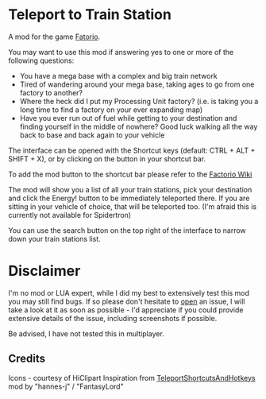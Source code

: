 # Teleport to Train Station

A mod for the game [Fatorio](https://www.factorio.com).

You may want to use this mod if answering yes to one or more of the following questions:

- You have a mega base with a complex and big train network
- Tired of wandering around your mega base, taking ages to go from one factory to another?
- Where the heck did I put my Processing Unit factory? (i.e. is taking you a long time to find a factory on your ever expanding map)
- Have you ever run out of fuel while getting to your destination and finding yourself in the middle of nowhere? Good luck walking all the way back to base and back again to your vehicle

The interface can be opened with the Shortcut keys (default: CTRL + ALT + SHIFT + X), or by clicking on the button in your shortcut bar.

To add the mod button to the shortcut bar please refer to the [Factorio Wiki](https://wiki.factorio.com/Shortcut_bar)

The mod will show you a list of all your train stations, pick your destination and click the Energy! button to be immediately teleported there. If you are sitting in your vehicle of choice, that will be teleported too. (I'm afraid this is currently not available for Spidertron)

You can use the search button on the top right of the interface to narrow down your train stations list.

# Disclaimer

I'm no mod or LUA expert, while I did my best to extensively test this mod you may still find bugs. If so please don't hesitate to [open](https://link) an issue, I will take a look at it as soon as possible - I'd appreciate if you could provide extensive details of the issue, including screenshots if possible.

Be advised, I have not tested this in multiplayer.

## Credits

Icons - courtesy of HiClipart
Inspiration from [TeleportShortcutsAndHotkeys](https://mods.factorio.com/mod/TeleportShortcutsAndHotkeys) mod by "hannes-j" / "FantasyLord"
